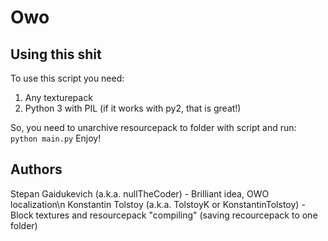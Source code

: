 # Owo

## Using this shit
To use this script you need:
  1. Any texturepack
  2. Python 3 with PIL (if it works with py2, that is great!)
  
So, you need to unarchive resourcepack to folder with script and run:
`python main.py`
Enjoy!


## Authors
Stepan Gaidukevich (a.k.a. nullTheCoder) - Brilliant idea, OWO localization\n
Konstantin Tolstoy (a.k.a. TolstoyK or KonstantinTolstoy) - Block textures and resourcepack "compiling" (saving recourcepack to one folder) 
